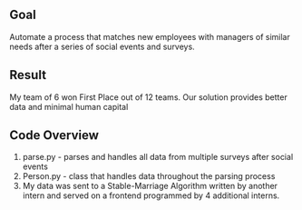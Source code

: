 ## Goal
Automate a process that matches new employees with managers of similar needs after a series of social events and surveys. <br>

## Result
My team of 6 won First Place out of 12 teams. Our solution provides better data and minimal human capital <br>

## Code Overview
1)  parse.py - parses and handles all data from multiple surveys after social events <br>
2)  Person.py - class that handles data throughout the parsing process <br>
3)  My data was sent to a Stable-Marriage Algorithm written by another intern and served on a frontend programmed by 4 additional interns.
